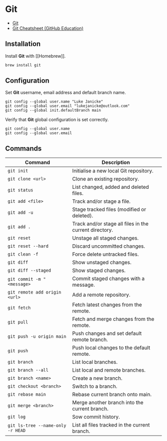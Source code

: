 # Git

- [Git](https://git-scm.com)
- [Git Cheatsheet (GitHub Education)](https://education.github.com/git-cheat-sheet-education.pdf)

## Installation

Install **Git** with [[Homebrew]].

```zsh
brew install git
```

## Configuration

Set **Git** username, email address and default branch name.

```shell
git config --global user.name "Luke Janicke"
git config --global user.email "lukejanicke@outlook.com"
git config --global init.defaultBranch main
```

Verify that **Git** global configuration is set correctly.

```shell
git config --global user.name
git config --global user.email
```

## Commands

| Command                           | Description                                            |
| --------------------------------- | ------------------------------------------------------ |
| `git init`                        | Initialise a new local Git repository.                 |
| `git clone <url>`                 | Clone an existing repository.                          |
| `git status`                      | List changed, added and deleted files.                 |
| `git add <file>`                  | Track and/or stage a file.                             |
| `git add -u`                      | Stage tracked files (modified or deleted).             |
| `git add .`                       | Track and/or stage all files in the current directory. |
| `git reset`                       | Unstage all staged changes.                            |
| `git reset --hard`                | Discard uncommitted changes.                           |
| `git clean -f`                    | Force delete untracked files.                          |
| `git diff`                        | Show unstaged changes.                                 |
| `git diff --staged`               | Show staged changes.                                   |
| `git commit -m "<message>`        | Commit staged changes with a message.                  |
| `git remote add origin <url>`     | Add a remote repository.                               |
| `git fetch`                       | Fetch latest changes from the remote.                  |
| `git pull`                        | Fetch and merge changes from the remote.               |
| `git push -u origin main`         | Push changes and set default remote branch.            |
| `git push`                        | Push local changes to the default remote.              |
| `git branch`                      | List local branches.                                   |
| `git branch --all`                | List local and remote branches.                        |
| `git branch <name>`               | Create a new branch.                                   |
| `git checkout <branch>`           | Switch to a branch.                                    |
| `git rebase main`                 | Rebase current branch onto main.                       |
| `git merge <branch>`              | Merge another branch into the current branch.          |
| `git log`                         | Sow commit history.                                    |
| `git ls-tree --name-only -r HEAD` | List all files tracked in the current branch.          |
